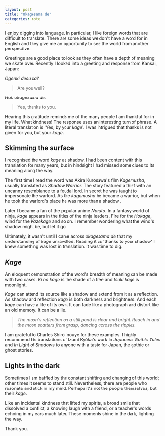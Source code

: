```yaml
---
layout: post
title: "Okagesama de"
categories: note
---
```

I enjoy digging into language. In particular, I like foreign words that are difficult to translate. There are some ideas we don't have a word for in English and they give me an opportunity to see the world from another perspective.

Greetings are a good place to look as they often have a depth of meaning we skate over. Recently I looked into a greeting and response from Kansai, Japan:

_Ogenki desu ka?_

> Are you well?

_Hai. okagesama de._

> Yes, thanks to you.

Hearing this gratitude reminds me of the many people I am thankful for in my life. What kindness! The response uses an interesting turn of phrase. A literal translation is 'Yes, by your _kage_'.  I was intrigued that thanks is not given for you, but your _kage_.

## Skimming the surface

I recognised the word _kage_ as shadow. I had been content with this translation for many years, but in hindsight I had missed some clues to its meaning along the way.

The first time I read the word was Akira Kurosawa's film _Kagemusha_, usually translated as _Shadow Warrior_. The story featured a thief with an uncanny resemblance to a feudal lord. In secret he was taught to impersonate the warlord. As the _kagemusha_ he became a warrior, but when he took the warlord's place he was more than a shadow .

Later I became a fan of the popular anime _Naruto_. In a fantasy world of ninja, _kage_ appears in the titles of the ninja leaders. Fire for the _Hokage_, wind for the _Kazekage_ and so on. I remember wondering what the wind's shadow might be, but let it go.

Ultimately, it wasn't until I came across _okagesama de_ that my understanding of _kage_ unravelled. Reading it as 'thanks to your shadow' I knew something was lost in translation. It was time to dig.

## _Kage_

An eloquent demonstration of the word's breadth of meaning can be made with two cases.  _Ki no kage_ is the shade of a tree and _tsuki kage_ is moonlight.

_Kage_ can attend its source like a shadow and extend from it as a reflection. As shadow and reflection _kage_ is both darkness and brightness. And each _kage_ can have a life of its own. It can fade like a photograph and distort like an old memory. It can be a lie.

> _The moon's reflection on a still pond is clear and bright. Reach in and the moon scatters from grasp, dancing across the ripples._

I am grateful to Charles Shirō Inouye for these examples. I highly recommend his translations of Izumi Kyōka's work in _Japanese Gothic Tales_ and _In Light of Shadows_ to anyone with a taste for Japan, the gothic or ghost stories.

## Lights in the dark

Sometimes I am baffled by the constant shifting and changing of this world; other times it seems to stand still. Nevertheless, there are people who resonate and stick in my mind. Perhaps it's not the people themselves, but their _kage_.

Like an incidental kindness that lifted my spirits, a broad smile that dissolved a conflict, a knowing laugh with a friend, or a teacher's words echoing in my ears much later. These moments shine in the dark, lighting the way.

Thank you.
